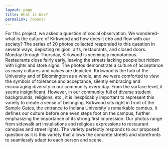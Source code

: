 ```yaml
---
layout: page
title: What is Wax?
permalink: /about/
---
```

For this project, we asked a question of social observation. We wondered- what is the culture of Kirkwood and how does it ebb and flow with our society? The series of 20 photos collected responded to this question in several ways, depicting religion, arts, restaurants, and closed doors. Monday through Thursday, Kirkwood is seemingly monotonous. Restaurants close fairly early, leaving the streets lacking people but ridden with lights and store signs. The photos demonstrate a culture of acceptance as many cultures and values are depicted. Kirkwood is the hub of the University and of Bloomington as a whole, and we were comforted to view the symbols of tolerance and acceptance, silently embracing and encouraging diversity in our community every day. From the surface level, it seems insignificant. However, in our community full of diverse student backgrounds, religions, etc., it is inexplicably important to represent this variety to create a sense of belonging. Kirkwood sits right in front of the Sample Gates, the entrance to Indiana University's remarkable campus. It defines our culture before one even steps foot on the campus, further emphasizing the importance of its strong first impression. Our photos range from sidewalk art installations and religious expressions to restaurant canopies and street lights. The variety perfectly responds to our proposed question as it is this variety that allows the concrete streets and storefronts to seamlessly adapt to each person and scene.         




